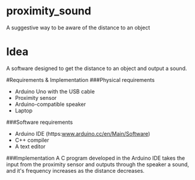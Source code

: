 
# proximity_sound 
A suggestive way to be aware of the distance to an object

# Idea
A software designed to get the distance to an object and output a sound.

#Requirements & Implementation
###Physical requirements
* Arduino Uno with the USB cable
* Proximity sensor
* Arduino-compatible speaker
* Laptop

###Software requirements
* Arduino IDE (https:www.arduino.cc/en/Main/Software)
* C++ compiler
* A text editor 

###Implementation
A C program developed in the Arduino IDE takes the input from the proximity sensor and outputs through the speaker a sound, and it's frequency increases as the distance decreases. 
